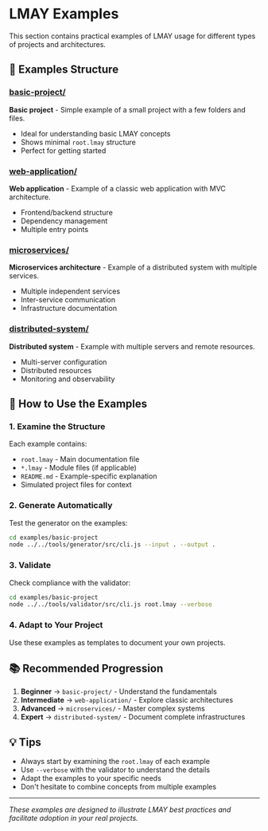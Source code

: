 # LMAY Examples

This section contains practical examples of LMAY usage for different types of projects and architectures.

## 📁 Examples Structure

### [basic-project/](./basic-project/)
**Basic project** - Simple example of a small project with a few folders and files.
- Ideal for understanding basic LMAY concepts
- Shows minimal `root.lmay` structure
- Perfect for getting started

### [web-application/](./web-application/)
**Web application** - Example of a classic web application with MVC architecture.
- Frontend/backend structure
- Dependency management
- Multiple entry points

### [microservices/](./microservices/)
**Microservices architecture** - Example of a distributed system with multiple services.
- Multiple independent services
- Inter-service communication
- Infrastructure documentation

### [distributed-system/](./distributed-system/)
**Distributed system** - Example with multiple servers and remote resources.
- Multi-server configuration
- Distributed resources
- Monitoring and observability

## 🚀 How to Use the Examples

### 1. Examine the Structure
Each example contains:
- `root.lmay` - Main documentation file
- `*.lmay` - Module files (if applicable)
- `README.md` - Example-specific explanation
- Simulated project files for context

### 2. Generate Automatically
Test the generator on the examples:
```bash
cd examples/basic-project
node ../../tools/generator/src/cli.js --input . --output .
```

### 3. Validate
Check compliance with the validator:
```bash
cd examples/basic-project
node ../../tools/validator/src/cli.js root.lmay --verbose
```

### 4. Adapt to Your Project
Use these examples as templates to document your own projects.

## 📚 Recommended Progression

1. **Beginner** → `basic-project/` - Understand the fundamentals
2. **Intermediate** → `web-application/` - Explore classic architectures
3. **Advanced** → `microservices/` - Master complex systems
4. **Expert** → `distributed-system/` - Document complete infrastructures

## 💡 Tips

- Always start by examining the `root.lmay` of each example
- Use `--verbose` with the validator to understand the details
- Adapt the examples to your specific needs
- Don't hesitate to combine concepts from multiple examples

---

*These examples are designed to illustrate LMAY best practices and facilitate adoption in your real projects.*